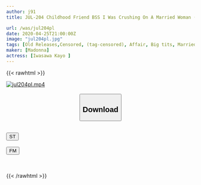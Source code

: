 ```yaml
---
author: j91
title: JUL-204 Childhood Friend BSS I Was Crushing On A Married Woman (childhood Friend) Who Came Next To Me. Kayo Iwasawa

url: /was/jul204pl
date: 2020-04-25T21:00:00Z
image: "jul204pl.jpg"
tags: [Old Releases,Censored, (tag-censored), Affair, Big tits, Married Woman, Mature Woman]
maker: [Madonna]
actress: [Iwasawa Kayo ]
---
```



{{< rawhtml >}}

<div class="video" data-videoid="JyvgZRl74Kfjwkb">
    <a href="javascript:;">
        <img src="/was/jul204pl/jul204pl.jpg" width="WIDTH" height="HEIGHT" alt="jul204pl.mp4" loading="lazy">
    </a>
</div>

<script type="text/javascript" src="https://j91.asia/asset/on-demand-st.js"></script>

<br>
  <link rel="stylesheet" href="https://j91.asia/asset/bs5.css">
  
  <center>
  <button class="btn btn-primary" type="button" data-bs-toggle="collapse" data-bs-target=".multi-collapse" aria-expanded="false" aria-controls="multiCollapseExample1 multiCollapseExample2"><h2>Download</h2></button></center>
</p>
<div class="row">
  <div class="col">
    <div class="collapse multi-collapse" id="multiCollapseExample1">
      <div class="card card-body">
	      	      <br>
<div class="buttons">  
<a href="https://streamtape.to/v/JyvgZRl74Kfjwkb" target="_blank"><button class="btn-hover color-3"><i class="fa fa-download"></i> ST</button></a></div>
    </div>
  </div>
</div>
  <div class="col">
    <div class="collapse multi-collapse" id="multiCollapseExample2">
      <div class="card card-body">
	      <br>
<div class="buttons">
    <a href="https://filemoon.sx/d/ch4eato7821i" target="_blank"><button class="btn-hover color-8"><i class="fa fa-download"></i> FM</button></a></div>
<br><br>
      </div>
    </div>
  </div>
</div>

{{< /rawhtml >}}